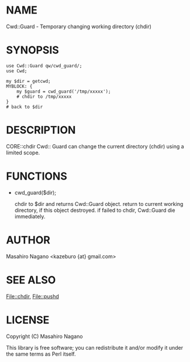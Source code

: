 # NAME

Cwd::Guard - Temporary changing working directory (chdir)

# SYNOPSIS

    use Cwd::Guard qw/cwd_guard/;
    use Cwd;

    my $dir = getcwd;
    MYBLOCK: {
        my $guard = cwd_guard('/tmp/xxxxx');
        # chdir to /tmp/xxxxx
    }
    # back to $dir



# DESCRIPTION

CORE::chdir Cwd:: Guard can change the current directory (chdir) using a limited scope.

# FUNCTIONS

- cwd\_guard($dir);

    chdir to $dir and returns Cwd::Guard object. return to current working directory, if this object destroyed.
    if failed to chdir, Cwd::Guard die immediately. 

# AUTHOR

Masahiro Nagano <kazeburo {at} gmail.com>

# SEE ALSO

[File::chdir](http://search.cpan.org/perldoc?File::chdir), [File::pushd](http://search.cpan.org/perldoc?File::pushd)

# LICENSE

Copyright (C) Masahiro Nagano

This library is free software; you can redistribute it and/or modify
it under the same terms as Perl itself.
